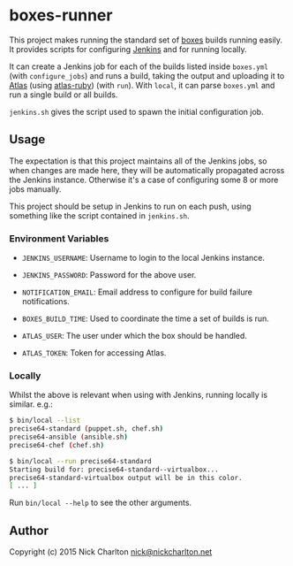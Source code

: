# boxes-runner

This project makes running the standard set of [boxes][] builds running easily.
It provides scripts for configuring [Jenkins][] and for running locally.

It can create a Jenkins job for each of the builds listed inside `boxes.yml`
(with `configure_jobs`) and runs a build, taking the output and
uploading it to [Atlas][] (using [atlas-ruby][]) (with `run`). With `local`, it
can parse `boxes.yml` and run a single build or all builds.

`jenkins.sh` gives the script used to spawn the initial configuration job.

## Usage

The expectation is that this project maintains all of the Jenkins jobs, so when
changes are made here, they will be automatically propagated across the Jenkins
instance. Otherwise it's a case of configuring some 8 or more jobs manually.

This project should be setup in Jenkins to run on each push, using something
like the script contained in `jenkins.sh`.

### Environment Variables

* `JENKINS_USERNAME`: Username to login to the local Jenkins instance.
* `JENKINS_PASSWORD`: Password for the above user.
* `NOTIFICATION_EMAIL`: Email address to configure for build failure
  notifications.

* `BOXES_BUILD_TIME`: Used to coordinate the time a set of builds is run.
* `ATLAS_USER`: The user under which the box should be handled.
* `ATLAS_TOKEN`: Token for accessing Atlas.

### Locally

Whilst the above is relevant when using with Jenkins, running locally is
similar. e.g.:

```sh
$ bin/local --list
precise64-standard (puppet.sh, chef.sh)
precise64-ansible (ansible.sh)
precise64-chef (chef.sh)
```

```sh
$ bin/local --run precise64-standard
Starting build for: precise64-standard--virtualbox...
precise64-standard-virtualbox output will be in this color.
[ ... ]
```

Run `bin/local --help` to see the other arguments.

## Author

Copyright (c) 2015 Nick Charlton <nick@nickcharlton.net>

[boxes]: https://github.com/nickcharlton/boxes
[Jenkins]: http://jenkins-ci.org
[Atlas]: https://atlas.hashicorp.com
[atlas-ruby]: https://github.com/nickcharlton/atlas-ruby
